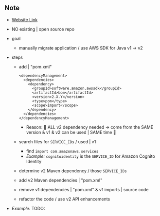 ## Note
* [Website Link](https://docs.aws.amazon.com/sdk-for-java/latest/developer-guide/migration-steps.html)
* NO existing | open source repo

* goal
  * manually migrate application / use AWS SDK for Java v1 -> v2
* steps
  * add | "pom.xml"

    ```
    <dependencyManagement>
      <dependencies>
        <dependency>
          <groupId>software.amazon.awssdk</groupId>
          <artifactId>bom</artifactId>
          <version>2.X.Y</version>
          <type>pom</type>
          <scope>import</scope>
        </dependency>
      </dependencies>
    </dependencyManagement>
    ```
    * Reason: 🧠 ALL v2 dependency needed -> come from the SAME version & v1 & v2 can be used | SAME time 🧠
  * search files for `SERVICE_IDs` / used | v1 
    * find `import com.amazonaws.services`
    * _Example:_ `cognitoidentity` is the `SERVICE_ID` for Amazon Cognito Identity
  * determine v2 Maven dependency / those `SERVICE_IDs`
  * add v2 Maven dependencies | "pom.xml"
  * remove v1 dependencies | "pom.xml" & v1 imports | source code
  * refactor the code / use v2 API enhancements
* _Example:_ TODO: